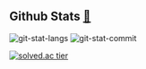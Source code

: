 <!--
## 이미지 복사용############################################################################################################


<img src="
" width="400">

<img src="
" width="300">

<img src="
" width="200">

<img src="
" width="150">

#############################################################################################################################

-->

## **Github Stats** [🌱](https://urakasumi.tistory.com/) 

![git-stat-langs](https://github-readme-stats.vercel.app/api?username=Soksurim&count_private=true&show_icons=true&hide_border=true&hide=contribs)
![git-stat-commit](https://github-readme-stats.vercel.app/api/top-langs/?username=Soksurim&layout=compact&hide_border=true)

[![solved.ac tier](http://mazassumnida.wtf/api/v2/generate_badge?boj=surimi)](https://solved.ac/surimi)

<!--

![Hits](https://hits.seeyoufarm.com/api/count/incr/badge.svg?url=https%3A%2F%2Fgithub.com%2FSoksurim&count_bg=%235094F5&title_bg=%23555555&icon=&icon_color=%23E7E7E7&title=hits&edge_flat=false)

<table><tr><td width="50%">
<img src="https://github-readme-stats.vercel.app/api?username=Soksurim&count_private=true&show_icons=true&hide_border=true&hide=contribs" style="width: 100%" />
</td>
<td valign="top" width="50%">
<img src="https://github-readme-stats.vercel.app/api/top-langs/?username=Soksurim&layout=compact&hide_border=true" style="width: 100%" />
</td></tr></table> 

## 메모

JS 관련 도서
https://kr.1lib.limited/g/Loiane%20Groner

**Soksurim/Soksurim** is a ✨ _special_ ✨ repository because its `README.md` (this file) appears on your GitHub profile.

Here are some ideas to get you started:

- 🔭 I’m currently working on ...
- 🌱 I’m currently learning ...
- 👯 I’m looking to collaborate on ...
- 🤔 I’m looking for help with ...
- 💬 Ask me about ...
- 📫 How to reach me: ...
- 😄 Pronouns: ...
- ⚡ Fun fact: ...
-->

